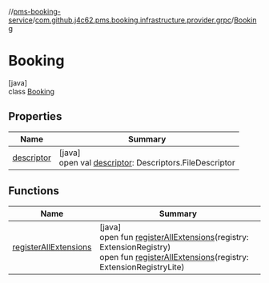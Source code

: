 //[pms-booking-service](../../../index.md)/[com.github.j4c62.pms.booking.infrastructure.provider.grpc](../index.md)/[Booking](index.md)

# Booking

[java]\
class [Booking](index.md)

## Properties

| Name | Summary |
|---|---|
| [descriptor](descriptor.md) | [java]<br>open val [descriptor](descriptor.md): Descriptors.FileDescriptor |

## Functions

| Name | Summary |
|---|---|
| [registerAllExtensions](register-all-extensions.md) | [java]<br>open fun [registerAllExtensions](register-all-extensions.md)(registry: ExtensionRegistry)<br>open fun [registerAllExtensions](register-all-extensions.md)(registry: ExtensionRegistryLite) |